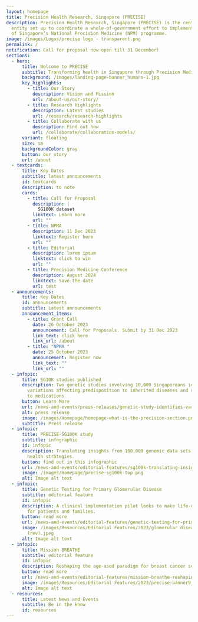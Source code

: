 ```yaml
---
layout: homepage
title: Precision Health Research, Singapore (PRECISE)
description: Precision Health Research, Singapore (PRECISE) is the central
  entity set up to coordinate a whole-of-government effort to implement Phase 2
  of Singapore’s National Precision Medicine (NPM) programme.
image: /images/Logos/precise logo - transparent.png
permalink: /
notification: Call for proposal now open till 31 December!
sections:
  - hero:
      title: Welcome to PRECISE
      subtitle: Transforming health in Singapore through Precision Medicine
      background: /images/landing-page-banner_humans-1.jpg
      key_highlights:
        - title: Our Story
          description: Vision and Mission
          url: /about-us/our-story/
        - title: Research Highlights
          description: Latest studies
          url: /research/research-highlights
        - title: Collaborate with us
          description: Find out how
          url: /collaborate/collaboration-models/
      variant: floating
      size: sm
      backgroundColor: gray
      button: our story
      url: /about
  - textcards:
      title: Key Dates
      subtitle: latest announcements
      id: textcards
      description: to note
      cards:
        - title: Call for Proposal
          description: |
            SG100K dataset
          linktext: Learn more
          url: ""
        - title: NPMA
          description: 11 Dec 2023
          linktext: Register here
          url: ""
        - title: Editorial
          description: lorem ipsum
          linktext: click to win
          url: ""
        - title: Precision Medicine Conference
          description: August 2024
          linktext: Save the date
          url: test
  - announcements:
      title: Key Dates
      id: announcements
      subtitle: Latest announcements
      announcement_items:
        - title: Grant Call
          date: 26 October 2023
          announcement: Call for Proposals. Submit by 31 Dec 2023
          link_text: click here
          link_url: /about
        - title: "NPMA "
          date: 25 October 2023
          announcement: Register now
          link_text: ""
          link_url: ""
  - infopic:
      title: SG10K studies published
      description: Two genetic studies involving 10,000 Singaporeans identify
        variations affecting predisposition to inherited diseases and response
        to medications
      button: Learn More
      url: /news-and-events/press-releases/genetic-study-identifies-variations-affecting-predisposition/
      alt: press release
      image: /images/Homepage/homepage-what-is-the-precision-section.png
      subtitle: Press release
  - infopic:
      title: PRECISE-SG100K study
      subtitle: infographic
      id: infopic
      description: Translating insights from 100,000 genomic data sets into improved
        health strategies.
      button: find out in this infographic
      url: /news-and-events/editorial-features/sg100k-translating-insights-from-100000-genomic-data-sets/
      image: /images/Homepage/precise-sg100k-top.png
      alt: Image alt text
  - infopic:
      title: Genetic Testing for Primary Glomerular Disease
      subtitle: editorial feature
      id: infopic
      description: A clinical implementation pilot looks to make life-changing impact
        for patients and families.
      button: read more
      url: /news-and-events/editorial-features/genetic-testing-for-primary-glomerular-disease-life-changing/
      image: /images/Resources/Editorial Features/2023/glomerular diseases_profiling
        (rev).jpeg
      alt: Image alt text
  - infopic:
      title: Mission BREATHE
      subtitle: editorial feature
      id: infopic
      description: Reshaping the age-ased paradigm for breast cancer screening.
      button: read more
      url: /news-and-events/editorial-features/mission-breathe-reshaping-the-age-based-paradigm-for-breast/
      image: /images/Resources/Editorial Features/2023/precise-banner9_1400x800.jpg
      alt: Image alt text
  - resources:
      title: Latest News and Events
      subtitle: Be in the know
      id: resources
---
```


